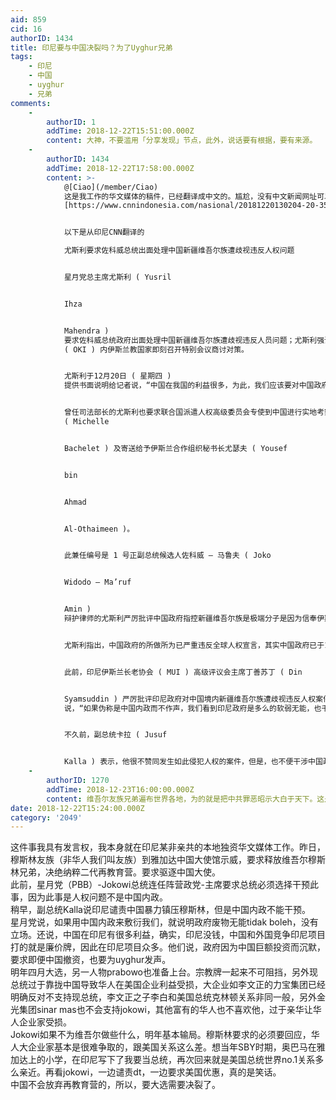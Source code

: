 ```yaml
---
aid: 859
cid: 16
authorID: 1434
title: 印尼要与中国决裂吗？为了Uyghur兄弟
tags:
    - 印尼
    - 中国
    - uyghur
    - 兄弟
comments:
    -
        authorID: 1
        addTime: 2018-12-22T15:51:00.000Z
        content: 大神，不要滥用「分享发现」节点，此外，说话要有根据，要有来源。
    -
        authorID: 1434
        addTime: 2018-12-22T17:58:00.000Z
        content: >-
            @[Ciao](/member/Ciao)
            这是我工作的华文媒体的稿件，已经翻译成中文的。尴尬，没有中文新闻网址可以引用。印尼文的有的。印尼CNN来源
            [https://www.cnnindonesia.com/nasional/20181220130204-20-355177/yusril-minta-jokowi-turun-tangan-soal-uighur-di-china。示威的有华文的，网址https://www.voachinese.com/a/indonesia-protest-china-uyghur-detention-20181221/4710473.html](https://www.cnnindonesia.com/nasional/20181220130204-20-355177/yusril-minta-jokowi-turun-tangan-soal-uighur-di-china。示威的有华文的，网址https://www.voachinese.com/a/indonesia-protest-china-uyghur-detention-20181221/4710473.html)


            以下是从印尼CNN翻译的  

            尤斯利要求佐科威总统出面处理中国新疆维吾尔族遭歧视违反人权问题


            星月党总主席尤斯利 ( Yusril


            Ihza


            Mahendra )
            要求佐科威总统政府出面处理中国新疆维吾尔族遭歧视违反人员问题；尤斯利强调表示，星月党严厉谴责中国政府的霸道无理，并也要求佐科威总统说动伊斯兰合作组织
            ( OKI ) 内伊斯兰教国家即刻召开特别会议商讨对策。


            尤斯利于12月20日 ( 星期四 )
            提供书面说明给记者说，“中国在我国的利益很多，为此，我们应该要对中国政府进行外交手段施压，以期能停止对中国境内伊斯兰教徒实施强迫放弃宗教信仰的暴行，这是有关人类人权问题，并非是在干涉中国内政。”


            曾任司法部长的尤斯利也要求联合国派遣人权高级委员会专使到中国进行实地考察和调查，并也已寄送了一封要求信函给予联合国人权委员会高级董事麦克尔
            ( Michelle


            Bachelet ) 及寄送给予伊斯兰合作组织秘书长尤瑟夫 ( Yousef


            bin


            Ahmad


            Al-Othaimeen )。


            此兼任编号是 1 号正副总统候选人佐科威 – 马鲁夫 ( Joko


            Widodo – Ma’ruf


            Amin )
            辩护律师的尤斯利严厉批评中国政府指控新疆维吾尔族是极端分子是因为信奉伊斯兰教，同时据说也把维吾尔族群关押在集中营中，强迫族群放弃伊斯兰教，改而信奉共产主义。


            尤斯利指出，中国政府的所做所为已严重违反全球人权宣言，其实中国政府已于1948年时候立法引用该宣言内容；他说，“中国政府具有责任和义务必须遵守联合国声明宣告和全球人权宣言，其内容充分保障人们具备信奉宗教自由。”


            此前，印尼伊斯兰长老协会 ( MUI ) 高级评议会主席丁善苏丁 ( Din


            Syamsuddin ) 严厉批评印尼政府对中国境内新疆维吾尔族遭歧视违反人权案件无动于衷；丁善苏丁于12余18日 ( 星期二 )
            说，“如果伪称是中国内政而不作声，我们看到印尼政府是多么的软弱无能，也千万不要顾及中国大笔投资资金而罔顾不及，这代表我们没有能力和立场。”


            不久前，副总统卡拉 ( Jusuf


            Kalla ) 表示，他很不赞同发生如此侵犯人权的案件，但是，也不便干涉中国政府，事实上这是中国国内内政问题。
    -
        authorID: 1270
        addTime: 2018-12-23T16:00:00.000Z
        content: 维吾尔友族兄弟遍布世界各地，为的就是把中共罪恶昭示大白于天下。这是民族力量，世界 74 亿人口除去中国 14亿，还有 60 亿，怕啥呀！
date: 2018-12-22T15:24:00.000Z
category: '2049'
---
```


这件事我具有发言权，我本身就在印尼某非亲共的本地独资华文媒体工作。昨日，穆斯林友族（非华人我们叫友族）到雅加达中国大使馆示威，要求释放维吾尔穆斯林兄弟，决绝纳粹二代再教育营。要求驱逐中国大使。  
此前，星月党（PBB）-Jokowi总统连任阵营政党-主席要求总统必须选择干预此事，因为此事是人权问题不是中国内政。  
稍早，副总统Kalla说印尼谴责中国暴力镇压穆斯林，但是中国内政不能干预。  
星月党说，如果用中国内政来敷衍我们，就说明政府废物无能tidak boleh，没有立场。还说，中国在印尼有很多利益，确实，印尼没钱，中国和外国竞争印尼项目打的就是廉价牌，因此在印尼项目众多。他们说，政府因为中国巨额投资而沉默，要求即便中国撤资，也要为uyghur发声。  
明年四月大选，另一人物prabowo也准备上台。宗教牌一起来不可阻挡，另外现总统过于靠拢中国导致华人在美国企业利益受损，大企业如李文正的力宝集团已经明确反对不支持现总统，李文正之子李白和美国总统克林顿关系非同一般，另外金光集团sinar mas也不会支持jokowi，其他富有的华人也不喜欢他，过于亲华让华人企业家受损。  
Jokowi如果不为维吾尔做些什么，明年基本输局。穆斯林要求的必须要回应，华人大企业家基本是很难争取的，跟美国关系这么差。想当年SBY时期，奥巴马在雅加达上的小学，在印尼写下了我要当总统，再次回来就是美国总统世界no.1关系多么亲近。再看jokowi，一边谴责dt，一边要求美国优惠，真的是笑话。  
中国不会放弃再教育营的，所以，要大选需要决裂了。
